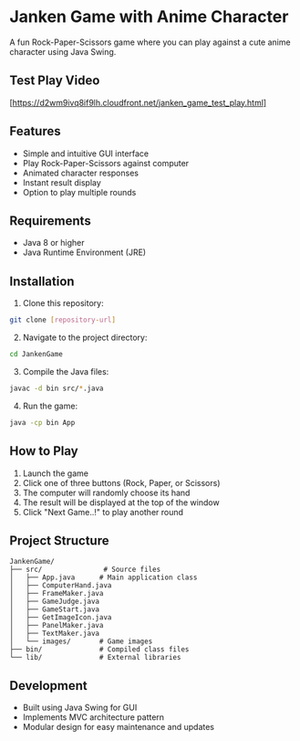 # Janken Game with Anime Character

A fun Rock-Paper-Scissors game where you can play against a cute anime character using Java Swing.

## Test Play Video
[https://d2wm9ivq8if9lh.cloudfront.net/janken_game_test_play.html]

## Features

- Simple and intuitive GUI interface
- Play Rock-Paper-Scissors against computer
- Animated character responses
- Instant result display
- Option to play multiple rounds

## Requirements

- Java 8 or higher
- Java Runtime Environment (JRE)

## Installation

1. Clone this repository:
```bash
git clone [repository-url]
```

2. Navigate to the project directory:
```bash
cd JankenGame
```

3. Compile the Java files:
```bash
javac -d bin src/*.java
```

4. Run the game:
```bash
java -cp bin App
```

## How to Play

1. Launch the game
2. Click one of three buttons (Rock, Paper, or Scissors)
3. The computer will randomly choose its hand
4. The result will be displayed at the top of the window
5. Click "Next Game..!" to play another round

## Project Structure

```
JankenGame/
├── src/               # Source files
│   ├── App.java      # Main application class
│   ├── ComputerHand.java
│   ├── FrameMaker.java
│   ├── GameJudge.java
│   ├── GameStart.java
│   ├── GetImageIcon.java
│   ├── PanelMaker.java
│   ├── TextMaker.java
│   └── images/       # Game images
├── bin/              # Compiled class files
└── lib/              # External libraries
```

## Development

- Built using Java Swing for GUI
- Implements MVC architecture pattern
- Modular design for easy maintenance and updates
